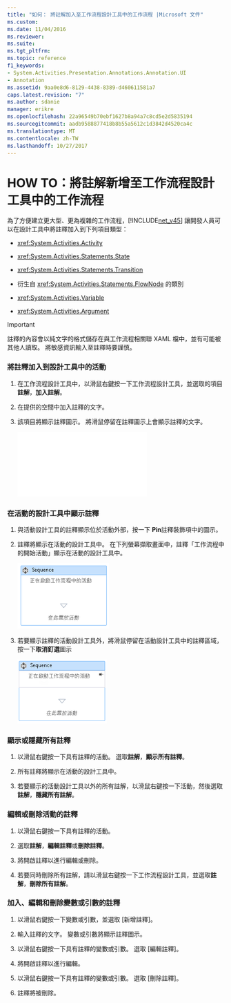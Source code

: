 ```yaml
---
title: "如何： 將註解加入至工作流程設計工具中的工作流程 |Microsoft 文件"
ms.custom: 
ms.date: 11/04/2016
ms.reviewer: 
ms.suite: 
ms.tgt_pltfrm: 
ms.topic: reference
f1_keywords:
- System.Activities.Presentation.Annotations.Annotation.UI
- Annotation
ms.assetid: 9aa0e8d6-8129-4438-8389-d460611581a7
caps.latest.revision: "7"
ms.author: sdanie
manager: erikre
ms.openlocfilehash: 22a96549b70ebf1627b8a94a7c8cd5e2d5835194
ms.sourcegitcommit: aadb9588877418b8b55a5612c1d3842d4520ca4c
ms.translationtype: MT
ms.contentlocale: zh-TW
ms.lasthandoff: 10/27/2017
---
```

# <a name="how-to-add-comments-to-a-workflow-in-the-workflow-designer"></a>HOW TO：將註解新增至工作流程設計工具中的工作流程
為了方便建立更大型、更為複雜的工作流程，[!INCLUDE[net_v45](../ide/includes/net_v45_md.md)] 讓開發人員可以在設計工具中將註釋加入到下列項目類型：  
  
-   <xref:System.Activities.Activity>  
  
-   <xref:System.Activities.Statements.State>  
  
-   <xref:System.Activities.Statements.Transition>  
  
-   衍生自 <xref:System.Activities.Statements.FlowNode> 的類別  
  
-   <xref:System.Activities.Variable>  
  
-   <xref:System.Activities.Argument>  
  
> [!IMPORTANT]
>  註釋的內容會以純文字的格式儲存在與工作流程相關聯 XAML 檔中，並有可能被其他人讀取。 將敏感資訊輸入至註釋時要謹慎。  
  
### <a name="adding-an-annotation-to-an-activity-in-the-designer"></a>將註釋加入到設計工具中的活動  
  
1.  在工作流程設計工具中，以滑鼠右鍵按一下工作流程設計工具，並選取的項目**註解**，**加入註解**。  
  
2.  在提供的空間中加入註釋的文字。  
  
3.  該項目將顯示註釋圖示。 將滑鼠停留在註釋圖示上會顯示註釋的文字。  
  
     ![排序顯示註釋的活動](../debugger/debug-interface-access/annotation.md "註釋")  
  
### <a name="displaying-an-annotation-in-an-activitys-designer"></a>在活動的設計工具中顯示註釋  
  
1.  與活動設計工具的註釋顯示位於活動外部，按一下  **Pin**註釋裝飾項中的圖示。  
  
2.  註釋將顯示在活動的設計工具中。 在下列螢幕擷取畫面中，註釋「工作流程中的開始活動」顯示在活動的設計工具中。  
  
     ![活動設計工具中顯示的註釋](../workflow-designer/media/annotationindesigner.png "AnnotationInDesigner")  
  
3.  若要顯示註釋的活動設計工具外，將滑鼠停留在活動設計工具中的註釋區域，按一下**取消釘選**圖示  
  
     ![活動的設計工具外部顯示註釋](../workflow-designer/media/annotationoutsidedesigner.png "AnnotationOutsideDesigner")  
  
### <a name="showing-or-hiding-all-annotations"></a>顯示或隱藏所有註釋  
  
1.  以滑鼠右鍵按一下具有註釋的活動。 選取**註解**，**顯示所有註釋**。  
  
2.  所有註釋將顯示在活動的設計工具中。  
  
3.  若要顯示的活動設計工具以外的所有註解，以滑鼠右鍵按一下活動，然後選取**註解**，**隱藏所有註解**。  
  
### <a name="editing-or-deleting-an-annotation-for-an-activity"></a>編輯或刪除活動的註釋  
  
1.  以滑鼠右鍵按一下具有註釋的活動。  
  
2.  選取**註解**，**編輯註釋**或**刪除註釋**。  
  
3.  將開啟註釋以進行編輯或刪除。  
  
4.  若要同時刪除所有註解，請以滑鼠右鍵按一下工作流程設計工具，並選取**註解**，**刪除所有註解**。  
  
### <a name="adding-editing-and-deleting-an-annotation-for-a-variable-or-argument"></a>加入、編輯和刪除變數或引數的註釋  
  
1.  以滑鼠右鍵按一下變數或引數，並選取 [新增註釋]。  
  
2.  輸入註釋的文字。 變數或引數將顯示註釋圖示。  
  
3.  以滑鼠右鍵按一下具有註釋的變數或引數。 選取 [編輯註釋]。  
  
4.  將開啟註釋以進行編輯。  
  
5.  以滑鼠右鍵按一下具有註釋的變數或引數。 選取 [刪除註釋]。  
  
6.  註釋將被刪除。